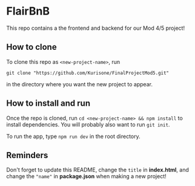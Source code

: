 # FlairBnB

This repo contains a the frontend and backend for our Mod 4/5 project!

## How to clone

To clone this repo as `<new-project-name>`, run

```shell
git clone "https://github.com/Kurisone/FinalProjectMod5.git"
```

in the directory where you want the new project to appear.

## How to install and run

Once the repo is cloned, run `cd <new-project-name> && npm install` to install
dependencies. You will probably also want to run `git init`.

To run the app, type `npm run dev` in the root directory.

## Reminders

Don't forget to update this README, change the `title` in __index.html__, and
change the `"name"` in __package.json__ when making a new project!
